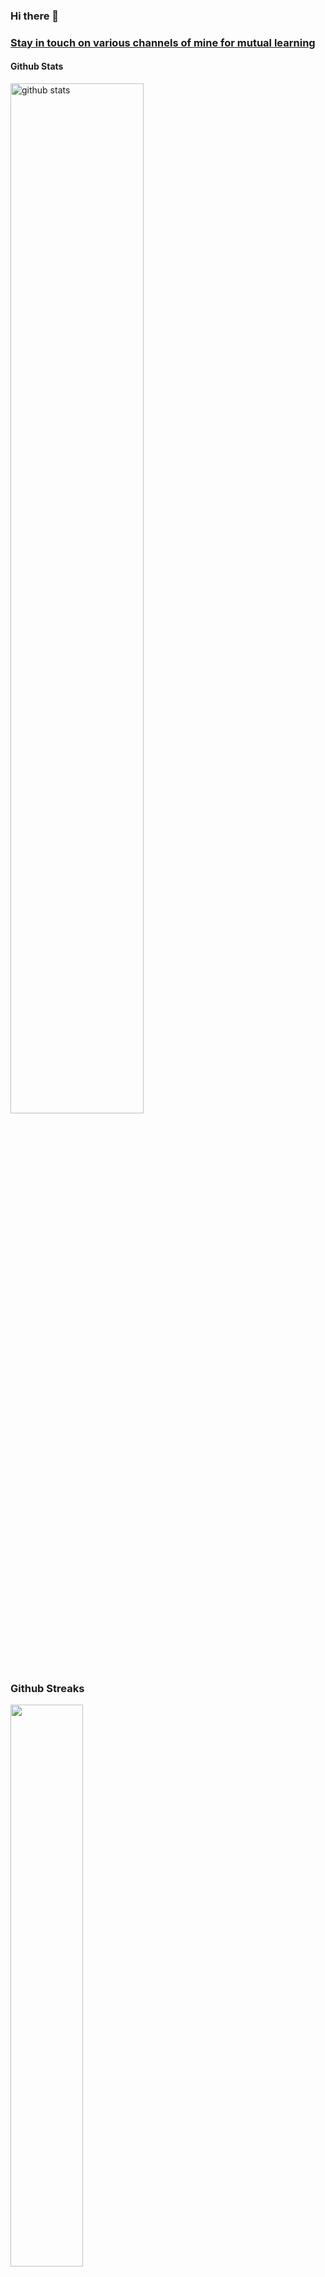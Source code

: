 ### Hi there 👋

### [Stay in touch on various channels of mine for mutual learning](https://linktr.ee/gauravkhurana)

#### Github Stats
<img src="https://github-readme-stats.vercel.app/api?username=gauravkhuraana&show_icons=true&theme=gotham" alt="github stats" width="65%" />


### Github Streaks
<img src="https://github-readme-streak-stats.herokuapp.com/?user=gauravkhuraana&theme=dark" width="48%" >


### Top Languages
 ![Top Langs](https://github-readme-stats.vercel.app/api/top-langs/?username=gauravkhuraana&layout=compact)


<!--
**gauravkhuraana/gauravkhuraana** is a ✨ _special_ ✨ repository because its `README.md` (this file) appears on your GitHub profile.


Here are some ideas to get you started:

- 🔭 I’m currently working on ...
- 🌱 I’m currently learning ...
- 👯 I’m looking to collaborate on ...
- 🤔 I’m looking for help with ...
- 💬 Ask me about ...
- 📫 How to reach me: ...
- 😄 Pronouns: ...
- ⚡ Fun fact: ...
-->
